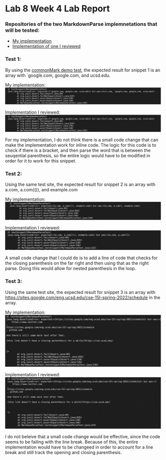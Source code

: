# Lab 8 Week 4 Lab Report

### Repositories of the two MarkdownParse implemnetations that will be tested:
* [My implementation](https://github.com/brandoluu/markdown-parser)
* [Implementation of one I reviewed](https://github.com/ohuynh21/markdown-parser)

### Test 1: 
By using the [commonMark demo test](https://spec.commonmark.org/dingus/), the expected result for snippet 1 is an array with `google.com, google.com, and ucsd.edu. 

My implementation:
![snippet1Mine](snippet-1.png)

Implementation I reviewed: 
![snippet1Other](snippet-1-other.png)

For my implementation, I do not think there is a small code change that can make the implementation work for inline code. The logic for this code is to check if there is a bracket, and then parse the word that is between the seuqential parenthesis, so the entire logic would have to be modified in order for it to work for this snippet. 

### Test 2: 
Using the same test site, the expected result for snippet 2 is an array with a.com, a.com(()), and example.com

My implementation:
![snippet1Mine](snippet-2.png)

Implementation I reviewed: 
![snippet1Other](snippet-2-other.png)

A small code change that I could do is to add a line of code that checks for the closing parenthesis on the far right and then using that as the right parse. Doing this would allow for nested parenthesis in the loop.


### Test 3: 
Using the same test site, the expected result for snippet 3 is an array with https://sites.google.com/eng.ucsd.edu/cse-15l-spring-2022/schedule in the array. 

My implementation:
![snippet1Mine](snppet-3.png)

Implementation I reviewed: 
![snippet1Other](snippet-3-other.png)

I do not beleive that a small code change would be effective, since the code seems to be failing with the line break. Because of this, the entire implementation would have to be changeed in order to account for a line break and still track the opening and closing parenthesis. 